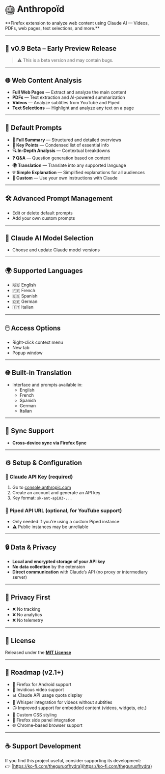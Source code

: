 <h1 align="left">
  <img src="icons/icon-64.png" alt="Anthropoïd Icon" width="32" style="vertical-align: middle;"/>
  Anthropoïd
</h1>
**Firefox extension to analyze web content using Claude AI — Videos, PDFs, web pages, text selections, and more.**

---

## 🚧 v0.9 Beta – Early Preview Release  
> ⚠️ This is a beta version and may contain bugs.

---

## 🌐 Web Content Analysis

- **Full Web Pages** — Extract and analyze the main content  
- **PDFs** — Text extraction and AI-powered summarization  
- **Videos** — Analyze subtitles from YouTube and Piped  
- **Text Selections** — Highlight and analyze any text on a page

---

## 🎯 Default Prompts

- **📝 Full Summary** — Structured and detailed overviews  
- **🎯 Key Points** — Condensed list of essential info  
- **🔍 In-Depth Analysis** — Contextual breakdowns  
- **❓ Q&A** — Question generation based on content  
- **🌍 Translation** — Translate into any supported language  
- **💡 Simple Explanation** — Simplified explanations for all audiences  
- **🎨 Custom** — Use your own instructions with Claude

---

## 🛠️ Advanced Prompt Management

- Edit or delete default prompts  
- Add your own custom prompts

---

## 🤖 Claude AI Model Selection

- Choose and update Claude model versions

---

## 🌍 Supported Languages

- 🇬🇧 English  
- 🇫🇷 French  
- 🇪🇸 Spanish  
- 🇩🇪 German  
- 🇮🇹 Italian

---

## 🖱️ Access Options

- Right-click context menu  
- New tab  
- Popup window

---

## 🌐 Built-in Translation

- Interface and prompts available in:
  - English  
  - French  
  - Spanish  
  - German  
  - Italian

---

## 🔄 Sync Support

- **Cross-device sync via Firefox Sync**

---

## ⚙️ Setup & Configuration

### 🔑 Claude API Key (required)

1. Go to [console.anthropic.com](https://console.anthropic.com/)  
2. Create an account and generate an API key  
3. Key format: `sk-ant-api03-...`

### 🔧 Piped API URL (optional, for YouTube support)

- Only needed if you're using a custom Piped instance  
- ⚠️ Public instances may be unreliable

---

## 🔒 Data & Privacy

- **Local and encrypted storage of your API key**  
- **No data collection** by the extension  
- **Direct communication** with Claude’s API (no proxy or intermediary server)

---

## 🔐 Privacy First

- ❌ No tracking  
- ❌ No analytics  
- ❌ No telemetry

---

## 📄 License

Released under the **[MIT License](./LICENSE)**

---

## 🚀 Roadmap (v2.1+)

- 📱 Firefox for Android support  
- 🎥 Invidious video support  
- 📊 Claude API usage quota display  
- 🧠 Whisper integration for videos without subtitles  
- 📺 Improved support for embedded content (videos, widgets, etc.)  
- 🎨 Custom CSS styling  
- 🧭 Firefox side panel integration  
- 🌐 Chrome-based browser support

---

## ☕ Support Development

If you find this project useful, consider supporting its development:  
👉 [https://ko-fi.com/theguruofhydra](https://ko-fi.com/theguruofhydra)

